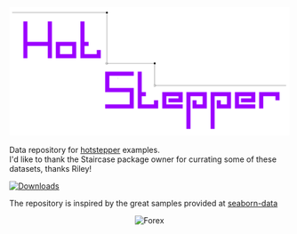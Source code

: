 <p align="left"><img src="https://github.com/TangleSpace/HotStepper/blob/master/docs/images/HotstepperLogo.png?raw=true" title="Hot Stepper" alt="Hot Stepper"></p>

Data repository for <a href="https://github.com/TangleSpace/hotstepper">hotstepper</a> examples.
<br>
I'd like to thank the Staircase package owner for currating some of these datasets, thanks Riley!

[![Downloads](https://static.pepy.tech/personalized-badge/hotstepper?period=month&units=international_system&left_color=black&right_color=brightgreen&left_text=Downloads)](https://pepy.tech/project/hotstepper)

The repository is inspired by the great samples provided at <a href="https://github.com/mwaskom/seaborn-data">seaborn-data</a>

<p align="center"><img src="https://github.com/TangleSpace/hotstepper/blob/master/docs/images/currency.gif" title="Forex" alt="Forex",width="50%" height="50%"></p>


